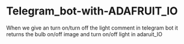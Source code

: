 # Telegram_bot-with-ADAFRUIT_IO
When we give an turn on/turn off the light comment in telegram bot it returns the bulb on/off image and turn on/off light in adaruit_IO
